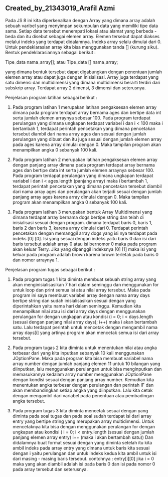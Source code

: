 ## Created_by_21343019_Arafil Azmi

Pada JS 8 ini kita diperkenalkan dengan Array yang dimana array adalah sebuah varibel yang menyimpan sekumpulan data yang memiliki tipe data sama. Setiap data tersebut menempati lokasi atau alamat yang berbeda - beda dan itu disebut sebagai elemen array. Elemen tersebut dapat diakses melalui indeks yang terdapat didalamnya. Indeks array selalu dimulai dari 0. Untuk pendeklarasian array kita bisa menggunakan tanda [] (kurung siku). Bentuk pendeklarasiannya sebagai berikut :

  Tipe_data nama_array[];
  atau
  Tipe_data [] nama_array;

yang dimana bentuk tersebut dapat digabungkan dengan penentuan jumlah elemen array atau dapat juga dengan Inisialisasi. Array juga terdapat yang satu dimensi dan multidimensi yang dimana multidimensi berarti terdiri dari subskrip array. Terdapat array 2 dimensi, 3 dimensi dan seterusnya.

Penjelasan program latihan sebagai berikut :

  1. Pada program latihan 1 merupakan latihan pengaksesan elemen array dimana pada program terdapat array bernama ages dan bertipe data int serta jumlah elemen arraynya
     sebesar 100. Pada program terdapat perulangan yang dimana ungkapan terdapat variabel i dan i < 100 maka i bertambah 1, terdapat perintah pencetakan yang dimana
     pencetakan tersebut diambil dari nama array ages dan sesuai dengan jumlah perulangan yang dibuat dan itu juga sesuai dengan jumlah elemen array pada ages karena
     array dimulai dengan 0. Maka tampilan program akan menampilkan angka 0 sebanyak 100 kali.

  2. Pada program latihan 2 merupakan latihan pengaksesan elemen array dengan panjang array dimana pada program terdapat array bernama ages dan bertipe data int serta 
     jumlah elemen arraynya sebesar 100. Pada program terdapat perulangan yang dimana ungkapan terdapat variabel i dan i < ages.length (panjang array) maka i bertambah
     1, terdapat perintah pencetakan yang dimana pencetakan tersebut diambil dari nama array ages dan perulangan akan terjadi sesuai dengan jumlah panjang array ages
     karena array dimulai dengan 0. Maka tampilan program akan menampilkan angka 0 sebanyak 100 kali.
     
  3. Pada program latihan 3 merupakan bentuk Array Multidimensi yang dimana terdapat array bernama dogs bertipe string dan telah di inisialisasi sesuai dengan program.
     dimana terdapat baris 0, baris 1, baris 2 dan baris 3, karena array dimulai dari 0. Terdapat perintah pencetakan dengan memanggil array dogs yang isi nya terdapat
     pada indeks [0] [0]. Isi yang sesuai dengan indeks yaitu baris 0 dan isi dari baris tersebut adalah array 0 atau isi bernomor 0 maka pada program akan keluar Terry.
     Jika yang dipanggil indeksnya [0] [1] maka isi yang keluar pada program adalah brown karena brown terletak pada baris 0 dan nomor arraynya 1.
     
Penjelasan program tugas sebagai berikut :

  1. Pada program tugas 1 kita diminta membuat sebuah string array yang akan menginisialisasikan 7 hari dalam seminggu dan menggunakan for untuk loop dan print semua
     isi atau nilai array tersebut. Maka pada program ini saya membuat variabel array dengan nama array days bertipe string dan sudah inisialisasikan sesuai dengan
     yang diperintahkan yaitu nama hari dalam seminggu. Kemudian kita menampilkan nilai atau isi dari array days dengan menggunakan perulangan for dengan ungkapan atau
     kondisi (i = 0; i < days.length (sesuai dengan panjang nilai array days); i++) maka i akan bertambah satu. Lalu terdapat perintah untuk mencetak dengan mengambil
     nama array days[i] yang artinya program akan mencetak semua isi dari array tersebut.
     
  2. Pada program tugas 2 kita diminta untuk menentukan nilai atau angka terbesar dari yang kita inputkan sebanyak 10 kali menggunakan JOptionPane.
     Maka pada program kita bisa membuat variabel nama array number dengan jumlah panjang elemen 11 untuk 10 bilangan yang diinputkan, lalu menggunakan perulangan
     untuk bisa menginputkan dan memasukannya kedalam array number menggunakan JOptionPane dengan kondisi sesuai dengan panjang array number.
     Kemudian kita menentukan angka terbesar dengan perulangan dan perintah IF dan akan membandingkan setiap angka yang diinputkan.
     Lalu kita cetak dengan mengambil dari variabel pada penentuan atau pembadingan angka tersebut.
     
  3. Pada program tugas 3 kita diminta mencetak sesuai dengan yang diminta pada soal tugas dan pada soal sudah terdapat isi dari array entry yang bertipe string yang
     merupakan array multidimensi.
     Untuk mencetaknya kita bisa dengan menggunakan perulangan for dengan ungkapan atau kondisi ( i = 0; i < entry.length (sesuai dengan jumlah panjang elemen array
     entry) i++ (maka i akan bertambah satu)) Dan didalamnya buat format sesuai dengan yang diminta setelah itu kita ambil indeks pada array entry yang dimana
     untuk baris kita sesuai dengan i yaitu perulangan dan untuk indeks kedua kita ambil untuk isi dari masing - masing baris tersebut.
     contohnya : entry[i][0] jika i = 0 maka yang akan diambil adalah isi pada baris 0 dan isi pada nomor 0 pada array tersebut dan seterusnya.
     
     
     
     
     
     
     
     
